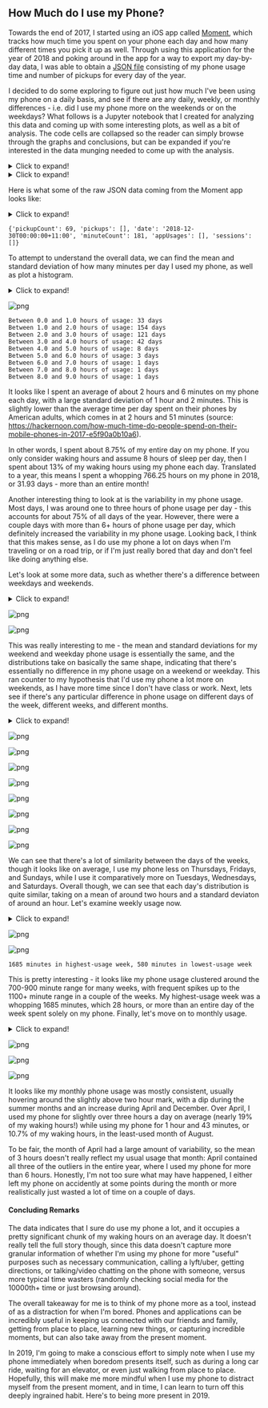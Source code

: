 
## How Much do I use my Phone?

Towards the end of 2017, I started using an iOS app called [Moment](https://inthemoment.io/), which tracks how much time you spent on your phone each day and how many different times you pick it up as well. Through using this application for the year of 2018 and poking around in the app for a way to export my day-by-day data, I was able to obtain a [JSON file](https://github.com/rohan-varma/phone-usage-tracking/blob/master/data/moment.json) consisting of my phone usage time and number of pickups for every day of the year.

I decided to do some exploring to figure out just how much I've been using my phone on a daily basis, and see if there are any daily, weekly, or monthly differences - i.e. did I use my phone more on the weekends or on the weekdays? What follows is a Jupyter notebook that I created for analyzing this data and coming up with some interesting plots, as well as a bit of analysis. The code cells are collapsed so the reader can simply browse through the graphs and conclusions, but can be expanded if you're interested in the data munging needed to come up with the analysis.


<details>
  <summary>Click to expand!</summary>

```python
# imports
import json
import numpy as np
from datetime import datetime
import matplotlib.pyplot as plt
%matplotlib inline

# a class to manage the phone usage data for a particular day
class Day:
    def __init__(self, day_dict):
        self.minutes = day_dict['minuteCount']
        self.pickups = day_dict['pickupCount']
        # get the date and save if it is a weekday or not
        self.date = day_dict['date'].split('T')[0]
        self.is_weekday = datetime.strptime(self.date, '%Y-%M-%d').weekday() < 5

    def __repr__(self):
        return 'minutes: {0}, pickups: {1}, date: {2}'.format(self.minutes, self.pickups, self.date)
    
    
```
</details>

<details>
  <summary>Click to expand!</summary>

```python
# open and deserialize json, convert into day objects
with open('data/moment.json') as f:
	data = json.load(f)

day_data = next(iter(data.values()))
days = [Day(d) for d in day_data]
# filter out non 2018
days = [d for d in days if '2018' in d.date]
```
</details>

Here is what some of the raw JSON data coming from the Moment app looks like:

<details>
  <summary>Click to expand!</summary>

```python
print(day_data[0])
```
</details>

    {'pickupCount': 69, 'pickups': [], 'date': '2018-12-30T00:00:00+11:00', 'minuteCount': 181, 'appUsages': [], 'sessions': []}


To attempt to understand the overall data, we can find the mean and standard deviation of how many minutes per day I used my phone, as well as plot a histogram. 

<details>
  <summary>Click to expand!</summary>

```python
minute_data = [d.minutes for d in days]
mean_time, time_std = np.mean(minute_data), np.std(minute_data)
# hourly bins
bins = [i for i in range(0, max(minute_data) + 60, 60)]

# plot overall usage
n, bins, _ = plt.hist([minute_data], bins=bins)
plt.xlabel('Minutes of Phone Usage')
plt.xticks(bins)
plt.ylabel('Frequency (# of Days)')
plt.title('Histogram of Phone Usage Time')
plt.text(300, 50, r'$\mu={0:.2f},\ \sigma={1:.2f}$'.format(mean_time, time_std))
plt.grid(True)
plt.show()

# hour-by-hour data
bin_ranges = [(bins[i], bins[i+1]) for i in range(len(bins)-1)]
hours_to_num_days = dict(zip(bin_ranges, n))
for k, v in sorted(hours_to_num_days.items()):
    print('Between {0} and {1} hours of usage: {2} days'.format(k[0]/60, k[1]/60, int(v)))

```
</details>


![png](How%20Much%20do%20I%20use%20my%20Phone%3F_files/How%20Much%20do%20I%20use%20my%20Phone%3F_6_0.png)


    Between 0.0 and 1.0 hours of usage: 33 days
    Between 1.0 and 2.0 hours of usage: 154 days
    Between 2.0 and 3.0 hours of usage: 121 days
    Between 3.0 and 4.0 hours of usage: 42 days
    Between 4.0 and 5.0 hours of usage: 8 days
    Between 5.0 and 6.0 hours of usage: 3 days
    Between 6.0 and 7.0 hours of usage: 1 days
    Between 7.0 and 8.0 hours of usage: 1 days
    Between 8.0 and 9.0 hours of usage: 1 days


It looks like I spent an average of about 2 hours and 6 minutes on my phone each day, with a large standard deviation of 1 hour and 2 minutes. This is slightly lower than the average time per day spent on their phones by American adults, which comes in at 2 hours and 51 minutes (source: https://hackernoon.com/how-much-time-do-people-spend-on-their-mobile-phones-in-2017-e5f90a0b10a6). 

In other words, I spent about 8.75% of my entire day on my phone. If you only consider waking hours and assume 8 hours of sleep per day, then I spent about 13% of my waking hours using my phone each day. Translated to a year, this means I spent a whopping 766.25 hours on my phone in 2018, or 31.93 days - more than an entire month! 

Another interesting thing to look at is the variability in my phone usage. Most days, I was around one to three hours of phone usage per day - this accounts for about 75% of all days of the year. However, there were a couple days with more than 6+ hours of phone usage per day, which definitely increased the variability in my phone usage. Looking back, I think that this makes sense, as I do use my phone a lot on days when I'm traveling or on a road trip, or if I'm just really bored that day and don't feel like doing anything else. 

Let's look at some more data, such as whether there's a difference between weekdays and weekends.

<details>
  <summary>Click to expand!</summary>

```python
# separate weekdays and weekends, and plot each
weekdays, weekends = [d.minutes for d in days if d.is_weekday], [d.minutes for d in days if not d.is_weekday]
weekday_mean, weekend_mean = np.mean(weekdays), np.mean(weekends)
weekday_std, weekend_std = np.std(weekdays), np.std(weekends)

n, bins, _ = plt.hist(weekdays, bins=bins)
plt.xlabel('Minutes of Phone Usage on Weekdays')
plt.xticks(bins)
plt.ylabel('Frequency (# of Days)')
plt.title('Weekday Phone Usage Time')
plt.text(300, 50, r'$\mu={0:.2f},\ \sigma={1:.2f}$'.format(weekday_mean, weekday_std))
plt.grid(True)
plt.show()

n, bins, _ = plt.hist(weekends, bins=bins, facecolor='orange')
plt.xlabel('Minutes of Phone Usage on Weekends')
plt.xticks(bins)
plt.ylabel('Frequency (# of Days)')
plt.title('Weekend Phone Usage Time')
plt.text(300, 12, r'$\mu={0:.2f},\ \sigma={1:.2f}$'.format(weekend_mean, weekend_std))
plt.grid(True)


plt.show()

```
</details>


![png](How%20Much%20do%20I%20use%20my%20Phone%3F_files/How%20Much%20do%20I%20use%20my%20Phone%3F_8_0.png)



![png](How%20Much%20do%20I%20use%20my%20Phone%3F_files/How%20Much%20do%20I%20use%20my%20Phone%3F_8_1.png)


This was really interesting to me - the mean and standard deviations for my weekend and weekday phone usage is essentially the same, and the distributions take on basically the same shape, indicating that there's essentially no difference in my phone usage on a weekend or weekday. This ran counter to my hypothesis that I'd use my phone a lot more on weekends, as I have more time since I don't have class or work. Next, lets see if there's any particular difference in phone usage on different days of the week, different weeks, and different months.

<details>
  <summary>Click to expand!</summary>

```python
# separate each day of the week, and plot each.
mon = [d.minutes for d in days if datetime.strptime(d.date, '%Y-%M-%d').weekday() == 0]
tues = [d.minutes for d in days if datetime.strptime(d.date, '%Y-%M-%d').weekday() == 1]
wed = [d.minutes for d in days if datetime.strptime(d.date, '%Y-%M-%d').weekday() == 2]
thurs = [d.minutes for d in days if datetime.strptime(d.date, '%Y-%M-%d').weekday() == 3]
fri = [d.minutes for d in days if datetime.strptime(d.date, '%Y-%M-%d').weekday() == 4]
sat = [d.minutes for d in days if datetime.strptime(d.date, '%Y-%M-%d').weekday() == 5]
sun = [d.minutes for d in days if datetime.strptime(d.date, '%Y-%M-%d').weekday() == 6]

def plot(data, title):
    global bins
    n, bins, _ = plt.hist(data, bins=bins)
    plt.title(title)
    plt.xticks(bins)
    plt.ylabel('Frequency (# of Days)')
    plt.xlabel('Phone Usage Time')
    plt.text(300, 12, r'$\mu={0:.2f},\ \sigma={1:.2f}$'.format(np.mean(data), np.std(data)))
    plt.grid(True)
    plt.show()

    
plot(data=mon, title='Minutes of Phone Usage on Monday')
plot(data=tues, title='Minutes of Phone Usage on Tuesday')
plot(data=wed, title='Minutes of Phone Usage on Wednesday')
plot(data=thurs, title='Minutes of Phone Usage on Thursday')
plot(data=fri, title='Minutes of Phone Usage on Friday')
plot(data=sat, title='Minutes of Phone Usage on Saturday')
plot(data=sun, title='Minutes of Phone Usage on Sunday')

# plot overall for mean comparison
means = [np.mean(x) for x in [mon, tues, wed, thurs, fri, sat, sun]]
print(means)
plt.bar(range(0,7), means)
plt.title('Average Phone Usage for Day of Week')
plt.ylabel('Average Phone Usage')
plt.xlabel('Day of Week')
plt.show()
```
</details>


![png](How%20Much%20do%20I%20use%20my%20Phone%3F_files/How%20Much%20do%20I%20use%20my%20Phone%3F_10_0.png)



![png](How%20Much%20do%20I%20use%20my%20Phone%3F_files/How%20Much%20do%20I%20use%20my%20Phone%3F_10_1.png)



![png](How%20Much%20do%20I%20use%20my%20Phone%3F_files/How%20Much%20do%20I%20use%20my%20Phone%3F_10_2.png)



![png](How%20Much%20do%20I%20use%20my%20Phone%3F_files/How%20Much%20do%20I%20use%20my%20Phone%3F_10_3.png)



![png](How%20Much%20do%20I%20use%20my%20Phone%3F_files/How%20Much%20do%20I%20use%20my%20Phone%3F_10_4.png)



![png](How%20Much%20do%20I%20use%20my%20Phone%3F_files/How%20Much%20do%20I%20use%20my%20Phone%3F_10_5.png)



![png](How%20Much%20do%20I%20use%20my%20Phone%3F_files/How%20Much%20do%20I%20use%20my%20Phone%3F_10_6.png)




![png](How%20Much%20do%20I%20use%20my%20Phone%3F_files/How%20Much%20do%20I%20use%20my%20Phone%3F_10_8.png)


We can see that there's a lot of similarity between the days of the weeks, though it looks like on average, I use my phone less on Thursdays, Fridays, and Sundays, while I use it comparatively more on Tuesdays, Wednesdays, and Saturdays. Overall though, we can see that each day's distribution is quite similar, taking on a mean of around two hours and a standard deviaton of around an hour. Let's examine weekly usage now.

<details>
  <summary>Click to expand!</summary>

```python
# extract weeks from the year by sorting days and going by sevens
ordered_days = list(reversed(days))
weeks = [ordered_days[i:i+7] for i in range(0, len(ordered_days), 7)]
weekly_usages = [sum(d.minutes for d in week) for week in weeks]

# plot each week's usage in a bar graph
plt.bar([i for i in range(len(weekly_usages))],weekly_usages)
plt.xlabel('Week of the Year')
plt.ylabel('Phone Usage Minutes')
plt.title('Week-by-Week Phone Usage Minutes')
plt.show()

# plot weekly usage histogram
n, bins, _ = plt.hist(weekly_usages)
plt.title('Weekly Phone Usage Distribution')
plt.xticks(bins)
plt.ylabel('Frequency (# of Weeks)')
plt.xlabel('Weekly Phone Usage Time')
plt.text(950, 12, r'$\mu={0:.2f},\ \sigma={1:.2f}$'.format(np.mean(weekly_usages), np.std(weekly_usages)))
plt.grid(True)
plt.show()

max_weekly, min_weekly = max(weekly_usages), min(weekly_usages)
print('{} minutes in highest-usage week, {} minutes in lowest-usage week'.format(max_weekly, min_weekly))
```
</details>


![png](How%20Much%20do%20I%20use%20my%20Phone%3F_files/How%20Much%20do%20I%20use%20my%20Phone%3F_12_0.png)



![png](How%20Much%20do%20I%20use%20my%20Phone%3F_files/How%20Much%20do%20I%20use%20my%20Phone%3F_12_1.png)


    1685 minutes in highest-usage week, 580 minutes in lowest-usage week


This is pretty interesting - it looks like my phone usage clustered around the 700-900 minute range for many weeks, with frequent spikes up to the 1100+ minute range in a couple of the weeks. My highest-usage week was a whopping 1685 minutes, which 28 hours, or more than an entire day of the week spent solely on my phone. Finally, let's move on to monthly usage.

<details>
  <summary>Click to expand!</summary>

```python
# parse months out of dates, and get those days corresponding to the month
months = list(set(["-".join(day.date.split("-")[0:2]) for day in ordered_days]))
month_to_days = {int(month.split("-")[1]): [day for day in ordered_days if month in day.date] for month in months}

# plot bar graph of monthly means
monthly_means = [np.mean([day.minutes for day in li]) for li in list(month_to_days.values())]
plt.bar(list(month_to_days.keys()), monthly_means)
plt.xlabel('Month (1 = Jan)')
plt.ylabel('Average daily minutes of phone usage')
plt.title('Average daily minutes of phone usage per month')
plt.xticks(list(range(1,13)))
plt.show()

# plot histograms of most and least used months.
most_use_month, least_use_month = np.argmax(monthly_means) + 1, np.argmin(monthly_means) + 1

most_use_days, least_use_days = month_to_days[most_use_month], month_to_days[least_use_month]
most_use_mins, least_use_mins = [day.minutes for day in most_use_days], [day.minutes for day in least_use_days]

def plot(month, mins):    
    bins = [i for i in range(0, max(mins) + 60, 60)]
    n, bins, _ = plt.hist(mins, bins)
    plt.xlabel('Minutes of Phone Usage')
    plt.xticks(bins)
    plt.ylabel('Frequency (# of Days)')
    plt.title('Histogram of Phone Usage Time: Month {0:02d}'.format(month))
    plt.text(300, 5, r'$\mu={0:.2f},\ \sigma={1:.2f}$'.format(np.mean(mins), np.std(mins)))
    plt.grid(True)
    plt.show()

plot(most_use_month, most_use_mins)
plot(least_use_month, least_use_mins)
```
</details>

![png](How%20Much%20do%20I%20use%20my%20Phone%3F_files/How%20Much%20do%20I%20use%20my%20Phone%3F_14_0.png)



![png](How%20Much%20do%20I%20use%20my%20Phone%3F_files/How%20Much%20do%20I%20use%20my%20Phone%3F_14_1.png)



![png](How%20Much%20do%20I%20use%20my%20Phone%3F_files/How%20Much%20do%20I%20use%20my%20Phone%3F_14_2.png)


It looks like my monthly phone usage was mostly consistent, usually hovering around the slightly above two hour mark, with a dip during the summer months and an increase during April and December. Over April, I used my phone for slightly over three hours a day on average (nearly 19% of my waking hours!) while using my phone for 1 hour and 43 minutes, or 10.7% of my waking hours, in the least-used month of August.

To be fair, the month of April had a large amount of variability, so the mean of 3 hours doesn't really reflect my usual usage that month: April contained all three of the outliers in the entire year, where I used my phone for more than 6 hours. Honestly, I'm not too sure what may have happened, I either left my phone on accidently at some points during the month or more realistically just wasted a lot of time on a couple of days. 

#### Concluding Remarks

The data indicates that I sure do use my phone a lot, and it occupies a pretty significant chunk of my waking hours on an average day. It doesn't really tell the full story though, since this data doesn't capture more granular information of whether I'm using my phone for more "useful" purposes such as necessary communication, calling a lyft/uber, getting directions, or talking/video chatting on the phone with someone, versus more typical time wasters (randomly checking social media for the 10000th+ time or just browsing around).

The overall takeaway for me is to think of my phone more as a tool, instead of as a distraction for when I'm bored. Phones and applications can be incredibly useful in keeping us connected with our friends and family, getting from place to place, learning new things, or capturing incredible moments, but can also take away from the present moment. 

In 2019, I'm going to make a conscious effort to simply note when I use my phone immediately when boredom presents itself, such as during a long car ride, waiting for an elevator, or even just walking from place to place. Hopefully, this will make me more mindful when I use my phone to distract myself from the present moment, and in time, I can learn to turn off this deeply ingrained habit. Here's to being more present in 2019.
